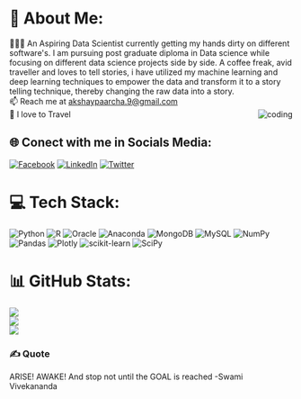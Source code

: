 
# 💫 About Me:
👨🏻‍💻 An Aspiring Data Scientist currently getting my hands dirty on different software's. I am pursuing post graduate diploma in Data science while focusing on different data science projects side by side. A coffee freak, avid traveller and loves to tell stories, i have utilized my machine learning and deep learning techniques to empower the data and transform it to a story telling technique, thereby changing the raw data into a story.<br>📫 Reach me at akshaypaarcha.9@gmail.com<br>🚀 I love to Travel
<img align="right" alt="coding" widht="200" src="https://user-images.githubusercontent.com/55389276/140866485-8fb1c876-9a8f-4d6a-98dc-08c4981eaf70.gif">

## 🌐 Conect with me in Socials Media:
[![Facebook](https://img.shields.io/badge/Facebook-%231877F2.svg?logo=Facebook&logoColor=white)](https://facebook.com/akshayparcha) [![LinkedIn](https://img.shields.io/badge/LinkedIn-%230077B5.svg?logo=linkedin&logoColor=white)](https://linkedin.com/in/akshayparcha) [![Twitter](https://img.shields.io/badge/Twitter-%231DA1F2.svg?logo=Twitter&logoColor=white)](https://twitter.com/akshaypaarcha) 

# 💻 Tech Stack:
![Python](https://img.shields.io/badge/python-3670A0?style=for-the-badge&logo=python&logoColor=ffdd54) ![R](https://img.shields.io/badge/r-%23276DC3.svg?style=for-the-badge&logo=r&logoColor=white) ![Oracle](https://img.shields.io/badge/Oracle-F80000?style=for-the-badge&logo=oracle&logoColor=white) ![Anaconda](https://img.shields.io/badge/Anaconda-%2344A833.svg?style=for-the-badge&logo=anaconda&logoColor=white) ![MongoDB](https://img.shields.io/badge/MongoDB-%234ea94b.svg?style=for-the-badge&logo=mongodb&logoColor=white) ![MySQL](https://img.shields.io/badge/mysql-%2300f.svg?style=for-the-badge&logo=mysql&logoColor=white) ![NumPy](https://img.shields.io/badge/numpy-%23013243.svg?style=for-the-badge&logo=numpy&logoColor=white) ![Pandas](https://img.shields.io/badge/pandas-%23150458.svg?style=for-the-badge&logo=pandas&logoColor=white) ![Plotly](https://img.shields.io/badge/Plotly-%233F4F75.svg?style=for-the-badge&logo=plotly&logoColor=white) ![scikit-learn](https://img.shields.io/badge/scikit--learn-%23F7931E.svg?style=for-the-badge&logo=scikit-learn&logoColor=white) ![SciPy](https://img.shields.io/badge/SciPy-%230C55A5.svg?style=for-the-badge&logo=scipy&logoColor=%white)
# 📊 GitHub Stats:
![](https://github-readme-stats.vercel.app/api?username=Akshaypaarcha&theme=blue-green&hide_border=false&include_all_commits=true&count_private=true)<br/>
![](https://github-readme-streak-stats.herokuapp.com/?user=Akshaypaarcha&theme=blue-green&hide_border=false)<br/>
![](https://github-readme-stats.vercel.app/api/top-langs/?username=Akshaypaarcha&theme=blue-green&hide_border=false&include_all_commits=true&count_private=true&layout=compact)
### ✍️ Quote
ARISE! AWAKE! And stop not until the GOAL is reached -Swami Vivekananda

